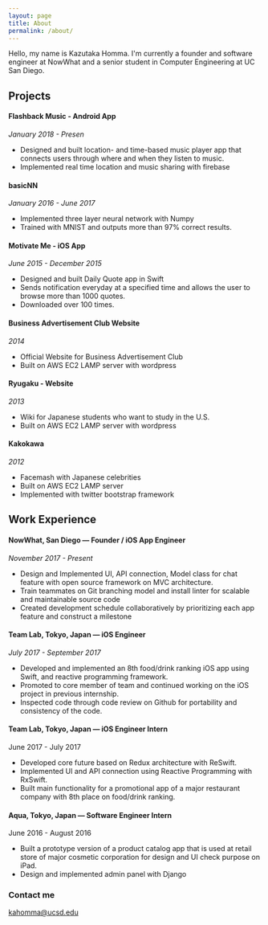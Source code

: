 ```yaml
---
layout: page
title: About
permalink: /about/
---
```


Hello, my name is Kazutaka Homma.
I'm currently a founder and software engineer at NowWhat and a senior student in Computer Engineering at UC San Diego.

## Projects

#### Flashback Music - Android App
*January 2018 - Presen*
- Designed and built location- and time-based music player app that connects users through where and when they listen to music.
- Implemented real time location and music sharing with firebase 

#### basicNN
*January 2016 - June 2017*
- Implemented three layer  neural network with Numpy
- Trained with MNIST and outputs more than 97% correct results.

#### Motivate Me - iOS App
*June 2015 - December 2015*
- Designed and built Daily Quote app in Swift
- Sends notification everyday at a specified time and allows the user to browse more than 1000 quotes. 
- Downloaded over 100 times.

#### Business Advertisement Club Website
*2014*
- Official Website for Business Advertisement Club
- Built on AWS EC2 LAMP server with wordpress

#### Ryugaku - Website
*2013*
- Wiki for Japanese students who want to study in the U.S.
- Built on AWS EC2 LAMP server with wordpress

#### Kakokawa
*2012*
- Facemash with Japanese celebrities
- Built on AWS EC2 LAMP server
- Implemented with twitter bootstrap framework

## Work Experience

#### NowWhat, San Diego — Founder /  iOS App Engineer
*November 2017 - Present*
- Design and Implemented UI, API connection, Model class for  chat feature with open source framework on MVC architecture.
- Train teammates on Git branching model and install linter for scalable and maintainable source code
- Created development schedule collaboratively by prioritizing each app feature and construct a milestone

#### Team Lab, Tokyo, Japan — iOS Engineer
*July 2017 - September 2017*
- Developed and implemented an 8th food/drink ranking iOS app using Swift, and reactive programming framework.
- Promoted to core member of team and continued working on the iOS project in previous internship.
- Inspected code through code review on Github for portability and consistency of the code.

#### Team Lab, Tokyo, Japan — iOS Engineer Intern
June 2017 - July 2017
- Developed core future based on Redux architecture with ReSwift.
- Implemented UI and API connection using Reactive Programming with RxSwift.
- Built  main functionality for a promotional app of a major restaurant company with 8th place on food/drink ranking.

#### Aqua, Tokyo, Japan — Software Engineer Intern
June 2016 - August 2016
- Built a prototype version of a product catalog app that is used at retail store of major cosmetic corporation for design and UI check purpose on iPad.
- Design and implemented admin panel with Django

### Contact me

[kahomma@ucsd.edu](mailto:kahomma@ucsd.edu)
